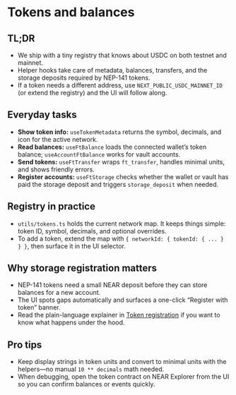 # Tokens and balances

## TL;DR
- We ship with a tiny registry that knows about USDC on both testnet and mainnet.
- Helper hooks take care of metadata, balances, transfers, and the storage deposits required by NEP-141 tokens.
- If a token needs a different address, use `NEXT_PUBLIC_USDC_MAINNET_ID` (or extend the registry) and the UI will follow along.

## Everyday tasks
- **Show token info:** `useTokenMetadata` returns the symbol, decimals, and icon for the active network.
- **Read balances:** `useFtBalance` loads the connected wallet’s token balance; `useAccountFtBalance` works for vault accounts.
- **Send tokens:** `useFtTransfer` wraps `ft_transfer`, handles minimal units, and shows friendly errors.
- **Register accounts:** `useFtStorage` checks whether the wallet or vault has paid the storage deposit and triggers `storage_deposit` when needed.

## Registry in practice
- `utils/tokens.ts` holds the current network map. It keeps things simple: token ID, symbol, decimals, and optional overrides.
- To add a token, extend the map with `{ networkId: { tokenId: { ... } } }`, then surface it in the UI selector.

## Why storage registration matters
- NEP-141 tokens need a small NEAR deposit before they can store balances for a new account.
- The UI spots gaps automatically and surfaces a one-click “Register with token” banner.
- Read the plain-language explainer in [Token registration](../reference/token-registration.md) if you want to know what happens under the hood.

## Pro tips
- Keep display strings in token units and convert to minimal units with the helpers—no manual `10 ** decimals` math needed.
- When debugging, open the token contract on NEAR Explorer from the UI so you can confirm balances or events quickly.
